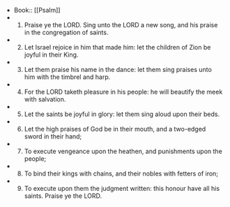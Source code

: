 - Book:: [[Psalm]]
- 1. Praise ye the LORD. Sing unto the LORD a new song, and his praise in the congregation of saints.
- 2. Let Israel rejoice in him that made him: let the children of Zion be joyful in their King.
- 3. Let them praise his name in the dance: let them sing praises unto him with the timbrel and harp.
- 4. For the LORD taketh pleasure in his people: he will beautify the meek with salvation.
- 5. Let the saints be joyful in glory: let them sing aloud upon their beds.
- 6. Let the high praises of God be in their mouth, and a two-edged sword in their hand;
- 7. To execute vengeance upon the heathen, and punishments upon the people;
- 8. To bind their kings with chains, and their nobles with fetters of iron;
- 9. To execute upon them the judgment written: this honour have all his saints. Praise ye the LORD.
